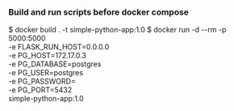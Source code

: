 ### Build and run scripts before docker compose

$ docker build . -t simple-python-app:1.0
$ docker run -d --rm -p 5000:5000 \
	-e FLASK_RUN_HOST=0.0.0.0 \
	-e PG_HOST=172.17.0.3 \
	-e PG_DATABASE=postgres \
	-e PG_USER=postgres \
	-e PG_PASSWORD=<hidden> \
	-e PG_PORT=5432 \
	simple-python-app:1.0
